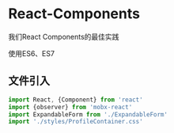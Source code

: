 # React-Components
我们React Components的最佳实践

使用ES6、ES7

## 文件引入
```javascript
import React, {Component} from 'react'
import {observer} from 'mobx-react'
import ExpandableForm from './ExpandableForm'
import './styles/ProfileContainer.css'
```
